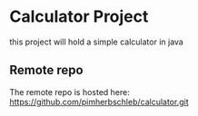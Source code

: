 # Calculator Project

this project will hold a simple calculator in java
## Remote repo
The remote repo is hosted here: https://github.com/pimherbschleb/calculator.git
